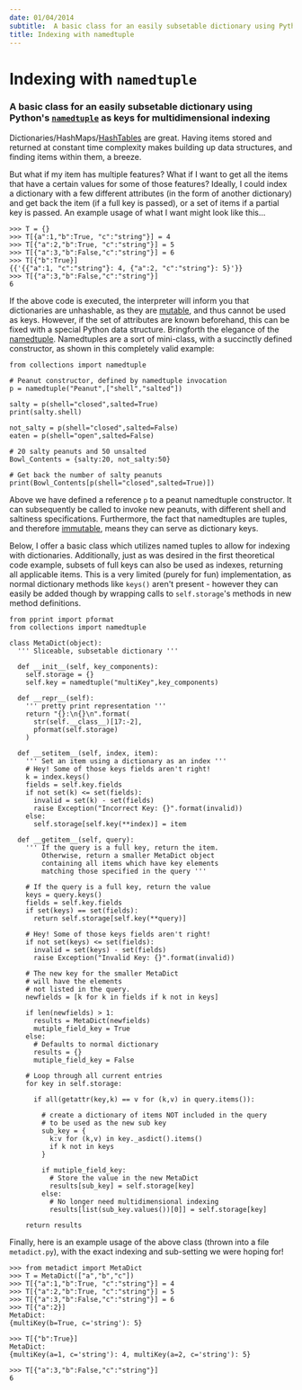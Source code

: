```yaml
---
date: 01/04/2014
subtitle:  A basic class for an easily subsetable dictionary using Python's <a href=\http://docs.python.org/2/library/collections.html#namedtuple-factory-function-for-tuples-with-named-fields\>namedtuple</a> as keys for multidimensional indexing
title: Indexing with namedtuple
---
```


# Indexing with `namedtuple`


### A basic class for an easily subsetable dictionary using Python's [`namedtuple`](http://docs.python.org/2/library/collections.html#namedtuple-factory-function-for-tuples-with-named-fields) as keys for multidimensional indexing


Dictionaries/HashMaps/[HashTables](http://en.wikipedia.org/wiki/Hash_table) are great. Having items stored and returned at constant time complexity makes building up data structures, and finding items within them, a breeze.

But what if my item has multiple features? What if I want to get all the items that have a certain values for some of those features? Ideally, I could index a dictionary with a few different attributes (in the form of another dictionary) and get back the item (if a full key is passed), or a set of items if a partial key is passed. An example usage of what I want might look like this...

```language-python
>>> T = {}
>>> T[{a":1,"b":True, "c":"string"}] = 4
>>> T[{"a":2,"b":True, "c":"string"}] = 5
>>> T[{"a":3,"b":False,"c":"string"}] = 6
>>> T[{"b":True}]
{{'{{"a":1, "c":"string"}: 4, {"a":2, "c":"string"}: 5}'}}
>>> T[{"a":3,"b":False,"c":"string"}]
6
```

If the above code is executed, the interpreter will inform you that dictionaries are unhashable, as they are [mutable](http://docs.python.org/2/reference/datamodel.html), and thus cannot be used as keys. However, if the set of attributes are known beforehand, this can be fixed with a special Python data structure. Bringforth the elegance of the [namedtuple](http://docs.python.org/2/library/collections.html#namedtuple-factory-function-for-tuples-with-named-fields). Namedtuples are a sort of mini-class, with a succinctly defined constructor, as shown in this completely valid example:

```language-python
from collections import namedtuple

# Peanut constructor, defined by namedtuple invocation
p = namedtuple("Peanut",["shell","salted"])

salty = p(shell="closed",salted=True)
print(salty.shell)

not_salty = p(shell="closed",salted=False)
eaten = p(shell="open",salted=False)

# 20 salty peanuts and 50 unsalted
Bowl_Contents = {salty:20, not_salty:50}

# Get back the number of salty peanuts
print(Bowl_Contents[p(shell="closed",salted=True)])
```

Above we have defined a reference `p` to a peanut namedtuple constructor. It can subsequently be called to invoke new peanuts, with different shell and saltiness specifications. Furthermore, the fact that namedtuples are tuples, and therefore [immutable](http://stackoverflow.com/questions/8056130/immutable-vs-mutable-types-python), means they can serve as dictionary keys.

Below, I offer a basic class which utilizes named tuples to allow for indexing with dictionaries. Additionally, just as was desired in the first theoretical code example, subsets of full keys can also be used as indexes, returning all applicable items. This is a very limited (purely for fun) implementation, as normal dictionary methods like `keys()` aren't present - however they can easily be added though by wrapping calls to `self.storage`'s methods in new method definitions.

```language-python
from pprint import pformat
from collections import namedtuple

class MetaDict(object):
  ''' Sliceable, subsetable dictionary '''

  def __init__(self, key_components):
    self.storage = {}
    self.key = namedtuple("multiKey",key_components)

  def __repr__(self):
    ''' pretty print representation '''
    return "{}:\n{}\n".format(
      str(self.__class__)[17:-2],
      pformat(self.storage)
    )

  def __setitem__(self, index, item):
    ''' Set an item using a dictionary as an index '''
    # Hey! Some of those keys fields aren't right!
    k = index.keys()
    fields = self.key.fields
    if not set(k) <= set(fields):
      invalid = set(k) - set(fields)
      raise Exception("Incorrect Key: {}".format(invalid))
    else:
      self.storage[self.key(**index)] = item

  def __getitem__(self, query):
    ''' If the query is a full key, return the item.
        Otherwise, return a smaller MetaDict object
        containing all items which have key elements
        matching those specified in the query '''

    # If the query is a full key, return the value
    keys = query.keys()
    fields = self.key.fields
    if set(keys) == set(fields):
      return self.storage[self.key(**query)]

    # Hey! Some of those keys fields aren't right!
    if not set(keys) <= set(fields):
      invalid = set(keys) - set(fields)
      raise Exception("Invalid Key: {}".format(invalid))

    # The new key for the smaller MetaDict
    # will have the elements
    # not listed in the query.
    newfields = [k for k in fields if k not in keys]

    if len(newfields) > 1:
      results = MetaDict(newfields)
      mutiple_field_key = True
    else:
      # Defaults to normal dictionary
      results = {}
      mutiple_field_key = False

    # Loop through all current entries
    for key in self.storage:

      if all(getattr(key,k) == v for (k,v) in query.items()):

        # create a dictionary of items NOT included in the query
        # to be used as the new sub key
        sub_key = {
          k:v for (k,v) in key._asdict().items()
          if k not in keys
        }

        if mutiple_field_key:
          # Store the value in the new MetaDict
          results[sub_key] = self.storage[key]
        else:
          # No longer need multidimensional indexing
          results[list(sub_key.values())[0]] = self.storage[key]

    return results
```

Finally, here is an example usage of the above class (thrown into a file `metadict.py`), with the exact indexing and sub-setting we were hoping for!

```
>>> from metadict import MetaDict
>>> T = MetaDict(["a","b","c"])
>>> T[{"a":1,"b":True, "c":"string"}] = 4
>>> T[{"a":2,"b":True, "c":"string"}] = 5
>>> T[{"a":3,"b":False,"c":"string"}] = 6
>>> T[{"a":2}]
MetaDict:
{multiKey(b=True, c='string'): 5}

>>> T[{"b":True}]
MetaDict:
{multiKey(a=1, c='string'): 4, multiKey(a=2, c='string'): 5}

>>> T[{"a":3,"b":False,"c":"string"}]
6
```